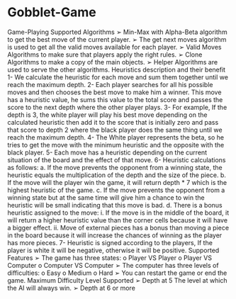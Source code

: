 # Gobblet-Game
Game-Playing Supported Algorithms
➢ Min-Max with Alpha-Beta algorithm to get the best move of the current player.
➢ The get next moves algorithm is used to get all the valid moves available for each player.
➢ Valid Moves Algorithms to make sure that players apply the right rules.
➢ Clone Algorithms to make a copy of the main objects.
➢ Helper Algorithms are used to serve the other algorithms.
Heuristics description and their benefit
1- We calculate the heuristic for each move and sum them together until we reach the 
maximum depth.
2- Each player searches for all his possible moves and then chooses the best move to make 
him a winner. This move has a heuristic value, he sums this value to the total score and 
passes the score to the next depth where the other player plays.
3- For example, If the depth is 3, the white player will play his best move depending on the 
calculated heuristic then add it to the score that is initially zero and pass that score to 
depth 2 where the black player does the same thing until we reach the maximum depth.
4- The White player represents the beta, so he tries to get the move with the minimum 
heuristic and the opposite with the black player.
5- Each move has a heuristic depending on the current situation of the board and the 
effect of that move.
6- Heuristic calculations as follows:
a. If the move prevents the opponent from a winning state, the heuristic equals the 
multiplication of the depth and the size of the piece.
b. If the move will the player win the game, it will return depth * 7 which is the 
highest heuristic of the game.
c. If the move prevents the opponent from a winning state but at the same time 
will give him a chance to win the heuristic will be small indicating that this move 
is bad.
d. There is a bonus heuristic assigned to the move:
i. If the move is in the middle of the board, it will return a higher heuristic 
value than the corner cells because it will have a bigger effect.
ii. Move of external pieces has a bonus than moving a piece in the board 
because it will increase the chances of winning as the player has more 
pieces.
7- Heuristic is signed according to the players, If the player is white it will be negative, 
otherwise it will be positive.
Supported Features 
➢ The game has three states:
o Player VS Player
o Player VS Computer
o Computer VS Computer
➢ The computer has three levels of difficulties:
o Easy
o Medium
o Hard
➢ You can restart the game or end the game.
Maximum Difficulty Level Supported
➢ Depth at 5
The level at which the AI will always win.
➢ Depth at 6 or more
